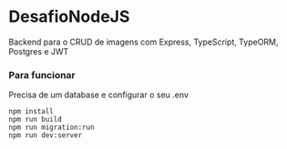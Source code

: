 # DesafioNodeJS

Backend para o CRUD de imagens com Express, TypeScript, TypeORM, Postgres e JWT

### Para funcionar

Precisa de um database e configurar o seu .env

```
npm install
npm run build
npm run migration:run
npm run dev:server
```
